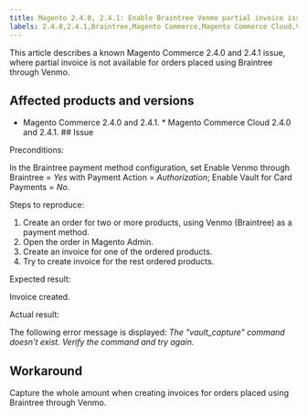 ```yaml
---
title: Magento 2.4.0, 2.4.1: Enable Braintree Venmo partial invoice issue
labels: 2.4.0,2.4.1,Braintree,Magento Commerce,Magento Commerce Cloud,Venmo,known issues,orders,partial invoice
---
```


This article describes a known Magento Commerce 2.4.0 and 2.4.1 issue, where partial invoice is not available for orders placed using Braintree through Venmo. 

## Affected products and versions 

* Magento Commerce 2.4.0 and 2.4.1. * Magento Commerce Cloud 2.4.0 and 2.4.1. ## Issue

Preconditions:

In the Braintree payment method configuration, set Enable Venmo through Braintree = _Yes_ with Payment Action = _Authorization_; Enable Vault for Card Payments = _No_. 

Steps to reproduce:

1. Create an order for two or more products, using Venmo (Braintree) as a payment method.
1. Open the order in Magento Admin. 
1. Create an invoice for one of the ordered products.
1. Try to create invoice for the rest ordered products.

Expected result:

Invoice created.

Actual result:

The following error message is displayed: _The "vault\_capture" command doesn't exist. Verify the command and try again._

## Workaround  

Capture the whole amount when creating invoices for orders placed using Braintree through Venmo.